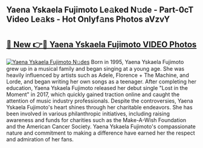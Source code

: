 ## Yaena Yskaela Fujimoto Le𝚊ked N𝚞de - Part-0cT Video Le𝚊ks - Hot Onlyf𝚊ns Photos aVzvY

# <h2><a href="http://ac36693.deff.icu/?id=Yaena+Yskaela+Fujimoto">🔗 New 👉🔴 Yaena Yskaela Fujimoto VIDEO Photos</a></h2>

[![Yaena Yskaela Fujimoto N𝚞des](https://i.imgur.com/rIISA9y.gif)](http://ac36693.deff.icu/?id=Yaena+Yskaela+Fujimoto)
Born in 1995, Yaena Yskaela Fujimoto grew up in a musical family and began singing at a young age. She was heavily influenced by artists such as Adele, Florence + The Machine, and Lorde, and began writing her own songs as a teenager. After completing her education, Yaena Yskaela Fujimoto released her debut single "Lost in the Moment" in 2017, which quickly gained traction online and caught the attention of music industry professionals. Despite the controversies, Yaena Yskaela Fujimoto's heart shines through her charitable endeavors. She has been involved in various philanthropic initiatives, including raising awareness and funds for charities such as the Make-A-Wish Foundation and the American Cancer Society. Yaena Yskaela Fujimoto's compassionate nature and commitment to making a difference have earned her the respect and admiration of her fans.
